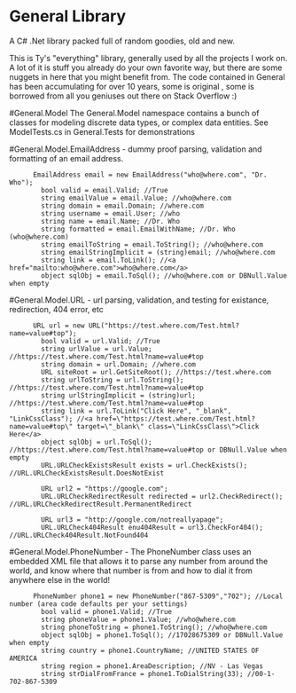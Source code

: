 # General Library
A C# .Net library packed full of random goodies, old and new.

This is Ty's "everything" library, generally used by all the projects I work on. 
A lot of it is stuff you already do your own favorite way, 
but there are some nuggets in here that you might benefit from. 
The code contained in General has been accumulating for over 10 years, some is original
, some is borrowed from all you geniuses out there on Stack Overflow :)

#General.Model
The General.Model namespace contains a bunch of classes for modeling discrete data types, or complex data entities. 
  See ModelTests.cs in General.Tests for demonstrations
  
#General.Model.EmailAddress - dummy proof parsing, validation and formatting of an email address. 

          EmailAddress email = new EmailAddress("who@where.com", "Dr. Who");
            bool valid = email.Valid; //True
            string emailValue = email.Value; //who@where.com
            string domain = email.Domain; //where.com
            string username = email.User; //who
            string name = email.Name; //Dr. Who
            string formatted = email.EmailWithName; //Dr. Who (who@where.com)
            string emailToString = email.ToString(); //who@where.com
            string emailStringImplicit = (string)email; //who@where.com
            string link = email.ToLink(); //<a href="mailto:who@where.com">who@where.com</a>
            object sqlObj = email.ToSql(); //who@where.com or DBNull.Value when empty


#General.Model.URL - url parsing, validation, and testing for existance, redirection, 404 error, etc

          URL url = new URL("https://test.where.com/Test.html?name=value#top");
            bool valid = url.Valid; //True
            string urlValue = url.Value; //https://test.where.com/Test.html?name=value#top
            string domain = url.Domain; //where.com
            URL siteRoot = url.GetSiteRoot(); //https://test.where.com
            string urlToString = url.ToString(); //https://test.where.com/Test.html?name=value#top
            string urlStringImplicit = (string)url; //https://test.where.com/Test.html?name=value#top
            string link = url.ToLink("Click Here", "_blank", "LinkCssClass"); //<a href=\"https://test.where.com/Test.html?name=value#top\" target=\"_blank\" class=\"LinkCssClass\">Click Here</a>
            object sqlObj = url.ToSql(); //https://test.where.com/Test.html?name=value#top or DBNull.Value when empty
            URL.URLCheckExistsResult exists = url.CheckExists(); //URL.URLCheckExistsResult.DoesNotExist

            URL url2 = "https://google.com";
            URL.URLCheckRedirectResult redirected = url2.CheckRedirect(); //URL.URLCheckRedirectResult.PermanentRedirect

            URL url3 = "http://google.com/notreallyapage";
            URL.URLCheck404Result enu404Result = url3.CheckFor404(); //URL.URLCheck404Result.NotFound404


#General.Model.PhoneNumber - The PhoneNumber class uses an embedded XML file that allows it to parse any number 
  from around the world, and know where that number is from and how to dial it from anywhere else in the world!

          PhoneNumber phone1 = new PhoneNumber("867-5309","702"); //Local number (area code defaults per your settings)
            bool valid = phone1.Valid; //True
            string phoneValue = phone1.Value; //who@where.com
            string phoneToString = phone1.ToString(); //who@where.com
            object sqlObj = phone1.ToSql(); //17028675309 or DBNull.Value when empty
            string country = phone1.CountryName; //UNITED STATES OF AMERICA 
            string region = phone1.AreaDescription; //NV - Las Vegas
            string strDialFromFrance = phone1.ToDialString(33); //00-1-702-867-5309


